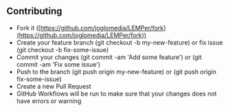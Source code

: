 ## Contributing

* Fork it ([https://github.com/joglomedia/LEMPer/fork](https://github.com/joglomedia/LEMPer/fork))
* Create your feature branch (git checkout -b my-new-feature) or fix issue (git checkout -b fix-some-issue)
* Commit your changes (git commit -am 'Add some feature') or (git commit -am 'Fix some issue')
* Push to the branch (git push origin my-new-feature) or (git push origin fix-some-issue)
* Create a new Pull Request
* GitHub Workflows will be run to make sure that your changes does not have errors or warning

